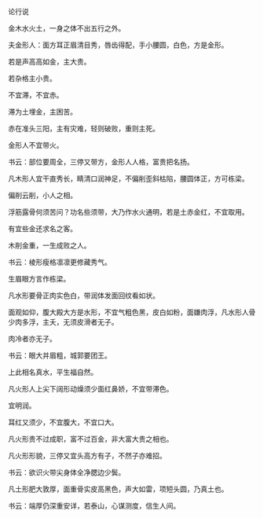 论行说

金木水火土，一身之体不出五行之外。

夫金形人：面方耳正眉清目秀，唇齿得配，手小腰圆，白色，方是金形。

若是声高高如金，主大贵。

若杂格主小贵。

不宜滞，不宜赤。

滞为土埋金，主困苦。

赤在准头三阳，主有灾难，轻则破败，重则主死。

金形人不宜带火。

书云：部位要周全，三停又带方，金形人人格，富贵把名扬。

凡木形人宜干直秀长，睛清口润神足，不偏削歪斜枯陷，腰圆体正，方可栋梁。

偏削云削，小人之相。

浮筋露骨何须苦问？功名些须带，大乃作水火通明，若是土赤金红，不宜取用。

有宜些金还求名之客。

木削金重，一生成败之人。

书云：棱形瘦格凛凛更修藏秀气。

生眉眼方言作栋梁。

凡水形要骨正肉实色白，带润体发面回纹看如状。

面观如仰，腹大殿大方是水形，不宜气粗色黑，皮白如粉，面嫌肉浮，凡水形人骨少肉多浮，主夭，无须皮滑者无子。

肉冷者亦无子。

书云：眼大并眉粗，城郭要团王。

上此相名真水，平生福自然。

凡火形人上尖下阔形动燥须少面红鼻娇，不宜带滞色。

宜明润。

耳红又须少，不宜腹大，不宜口大。

凡火形贵不过成职，富不过百金，非大富大贵之相也。

凡火形形貌，三停又宜头高方有子，不然子亦难招。

书云：欲识火带尖身体全净腮边少鬓。

凡土形肥大敦厚，面重骨实皮高黑色，声大如雷，项短头圆，乃真土也。

书云：端厚仍深重安详，若泰山，心谋测度，信生人间。

